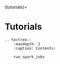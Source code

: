 (tutorials)=
# Tutorials

```{eval-rst}
.. toctree::
    :maxdepth: 2
    :caption: Contents:

    run_spark_jobs
```
